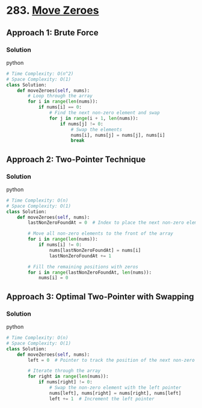 # 283. [Move Zeroes](https://leetcode.com/problems/move-zeroes/)

## Approach 1: Brute Force

### Solution
python
```python
# Time Complexity: O(n^2)
# Space Complexity: O(1)
class Solution:
    def moveZeroes(self, nums):
        # Loop through the array
        for i in range(len(nums)):
            if nums[i] == 0:
                # Find the next non-zero element and swap
                for j in range(i + 1, len(nums)):
                    if nums[j] != 0:
                        # Swap the elements
                        nums[i], nums[j] = nums[j], nums[i]
                        break
```

## Approach 2: Two-Pointer Technique

### Solution
python
```python
# Time Complexity: O(n)
# Space Complexity: O(1)
class Solution:
    def moveZeroes(self, nums):
        lastNonZeroFoundAt = 0  # Index to place the next non-zero element

        # Move all non-zero elements to the front of the array
        for i in range(len(nums)):
            if nums[i] != 0:
                nums[lastNonZeroFoundAt] = nums[i]
                lastNonZeroFoundAt += 1

        # Fill the remaining positions with zeros
        for i in range(lastNonZeroFoundAt, len(nums)):
            nums[i] = 0
```

## Approach 3: Optimal Two-Pointer with Swapping

### Solution
python
```python
# Time Complexity: O(n)
# Space Complexity: O(1)
class Solution:
    def moveZeroes(self, nums):
        left = 0  # Pointer to track the position of the next non-zero element

        # Iterate through the array
        for right in range(len(nums)):
            if nums[right] != 0:
                # Swap the non-zero element with the left pointer
                nums[left], nums[right] = nums[right], nums[left]
                left += 1  # Increment the left pointer
```

